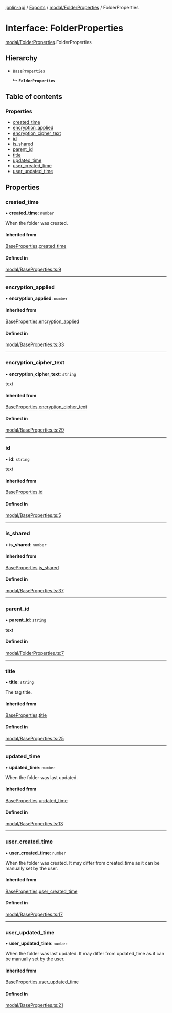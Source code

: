 [joplin-api](../README.md) / [Exports](../modules.md) / [modal/FolderProperties](../modules/modal_FolderProperties.md) / FolderProperties

# Interface: FolderProperties

[modal/FolderProperties](../modules/modal_FolderProperties.md).FolderProperties

## Hierarchy

- [`BaseProperties`](modal_BaseProperties.BaseProperties.md)

  ↳ **`FolderProperties`**

## Table of contents

### Properties

- [created_time](modal_FolderProperties.FolderProperties.md#created_time)
- [encryption_applied](modal_FolderProperties.FolderProperties.md#encryption_applied)
- [encryption_cipher_text](modal_FolderProperties.FolderProperties.md#encryption_cipher_text)
- [id](modal_FolderProperties.FolderProperties.md#id)
- [is_shared](modal_FolderProperties.FolderProperties.md#is_shared)
- [parent_id](modal_FolderProperties.FolderProperties.md#parent_id)
- [title](modal_FolderProperties.FolderProperties.md#title)
- [updated_time](modal_FolderProperties.FolderProperties.md#updated_time)
- [user_created_time](modal_FolderProperties.FolderProperties.md#user_created_time)
- [user_updated_time](modal_FolderProperties.FolderProperties.md#user_updated_time)

## Properties

### created_time

• **created_time**: `number`

When the folder was created.

#### Inherited from

[BaseProperties](modal_BaseProperties.BaseProperties.md).[created_time](modal_BaseProperties.BaseProperties.md#created_time)

#### Defined in

[modal/BaseProperties.ts:9](https://github.com/rxliuli/joplin-utils/blob/f2c832f/libs/joplin-api/src/modal/BaseProperties.ts#L9)

---

### encryption_applied

• **encryption_applied**: `number`

#### Inherited from

[BaseProperties](modal_BaseProperties.BaseProperties.md).[encryption_applied](modal_BaseProperties.BaseProperties.md#encryption_applied)

#### Defined in

[modal/BaseProperties.ts:33](https://github.com/rxliuli/joplin-utils/blob/f2c832f/libs/joplin-api/src/modal/BaseProperties.ts#L33)

---

### encryption_cipher_text

• **encryption_cipher_text**: `string`

text

#### Inherited from

[BaseProperties](modal_BaseProperties.BaseProperties.md).[encryption_cipher_text](modal_BaseProperties.BaseProperties.md#encryption_cipher_text)

#### Defined in

[modal/BaseProperties.ts:29](https://github.com/rxliuli/joplin-utils/blob/f2c832f/libs/joplin-api/src/modal/BaseProperties.ts#L29)

---

### id

• **id**: `string`

text

#### Inherited from

[BaseProperties](modal_BaseProperties.BaseProperties.md).[id](modal_BaseProperties.BaseProperties.md#id)

#### Defined in

[modal/BaseProperties.ts:5](https://github.com/rxliuli/joplin-utils/blob/f2c832f/libs/joplin-api/src/modal/BaseProperties.ts#L5)

---

### is_shared

• **is_shared**: `number`

#### Inherited from

[BaseProperties](modal_BaseProperties.BaseProperties.md).[is_shared](modal_BaseProperties.BaseProperties.md#is_shared)

#### Defined in

[modal/BaseProperties.ts:37](https://github.com/rxliuli/joplin-utils/blob/f2c832f/libs/joplin-api/src/modal/BaseProperties.ts#L37)

---

### parent_id

• **parent_id**: `string`

text

#### Defined in

[modal/FolderProperties.ts:7](https://github.com/rxliuli/joplin-utils/blob/f2c832f/libs/joplin-api/src/modal/FolderProperties.ts#L7)

---

### title

• **title**: `string`

The tag title.

#### Inherited from

[BaseProperties](modal_BaseProperties.BaseProperties.md).[title](modal_BaseProperties.BaseProperties.md#title)

#### Defined in

[modal/BaseProperties.ts:25](https://github.com/rxliuli/joplin-utils/blob/f2c832f/libs/joplin-api/src/modal/BaseProperties.ts#L25)

---

### updated_time

• **updated_time**: `number`

When the folder was last updated.

#### Inherited from

[BaseProperties](modal_BaseProperties.BaseProperties.md).[updated_time](modal_BaseProperties.BaseProperties.md#updated_time)

#### Defined in

[modal/BaseProperties.ts:13](https://github.com/rxliuli/joplin-utils/blob/f2c832f/libs/joplin-api/src/modal/BaseProperties.ts#L13)

---

### user_created_time

• **user_created_time**: `number`

When the folder was created. It may differ from created_time as it can be manually set by the user.

#### Inherited from

[BaseProperties](modal_BaseProperties.BaseProperties.md).[user_created_time](modal_BaseProperties.BaseProperties.md#user_created_time)

#### Defined in

[modal/BaseProperties.ts:17](https://github.com/rxliuli/joplin-utils/blob/f2c832f/libs/joplin-api/src/modal/BaseProperties.ts#L17)

---

### user_updated_time

• **user_updated_time**: `number`

When the folder was last updated. It may differ from updated_time as it can be manually set by the user.

#### Inherited from

[BaseProperties](modal_BaseProperties.BaseProperties.md).[user_updated_time](modal_BaseProperties.BaseProperties.md#user_updated_time)

#### Defined in

[modal/BaseProperties.ts:21](https://github.com/rxliuli/joplin-utils/blob/f2c832f/libs/joplin-api/src/modal/BaseProperties.ts#L21)
